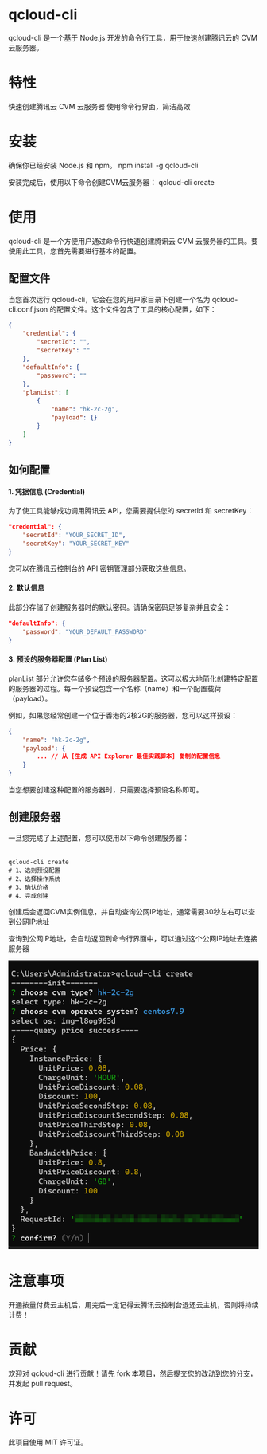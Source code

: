 # qcloud-cli
qcloud-cli 是一个基于 Node.js 开发的命令行工具，用于快速创建腾讯云的 CVM 云服务器。

# 特性
快速创建腾讯云 CVM 云服务器
使用命令行界面，简洁高效

# 安装

确保你已经安装 Node.js 和 npm。
npm install -g qcloud-cli

安装完成后，使用以下命令创建CVM云服务器：
qcloud-cli create

# 使用

qcloud-cli 是一个方便用户通过命令行快速创建腾讯云 CVM 云服务器的工具。要使用此工具，您首先需要进行基本的配置。

## 配置文件

当您首次运行 qcloud-cli，它会在您的用户家目录下创建一个名为 qcloud-cli.conf.json 的配置文件。这个文件包含了工具的核心配置，如下：

```json
{
    "credential": {
        "secretId": "",
        "secretKey": ""
    },
    "defaultInfo": {
        "password": ""
    },
    "planList": [
        {
            "name": "hk-2c-2g",
            "payload": {}
        }
    ]
}
```

## 如何配置

#### 1. 凭据信息 (Credential)
为了使工具能够成功调用腾讯云 API，您需要提供您的 secretId 和 secretKey：
```json
"credential": {
    "secretId": "YOUR_SECRET_ID",
    "secretKey": "YOUR_SECRET_KEY"
}
```
您可以在腾讯云控制台的 API 密钥管理部分获取这些信息。

#### 2. 默认信息
此部分存储了创建服务器时的默认密码。请确保密码足够复杂并且安全：
```json
"defaultInfo": {
    "password": "YOUR_DEFAULT_PASSWORD"
}
```
#### 3. 预设的服务器配置 (Plan List)
planList 部分允许您存储多个预设的服务器配置。这可以极大地简化创建特定配置的服务器的过程。每一个预设包含一个名称（name）和一个配置载荷（payload）。

例如，如果您经常创建一个位于香港的2核2G的服务器，您可以这样预设：
```json
{
    "name": "hk-2c-2g",
    "payload": {
        ... // 从 [生成 API Explorer 最佳实践脚本] 复制的配置信息
    }
}
```
当您想要创建这种配置的服务器时，只需要选择预设名称即可。

## 创建服务器
一旦您完成了上述配置，您可以使用以下命令创建服务器：

```shell

qcloud-cli create
# 1、选则预设配置
# 2、选择操作系统
# 3、确认价格
# 4、完成创建

```

创建后会返回CVM实例信息，并自动查询公网IP地址，通常需要30秒左右可以查到公网IP地址

查询到公网IP地址，会自动返回到命令行界面中，可以通过这个公网IP地址去连接服务器

![Alt text](image-3.png)
# 注意事项
开通按量付费云主机后，用完后一定记得去腾讯云控制台退还云主机，否则将持续计费！

# 贡献
欢迎对 qcloud-cli 进行贡献！请先 fork 本项目，然后提交您的改动到您的分支，并发起 pull request。

# 许可
此项目使用 MIT 许可证。